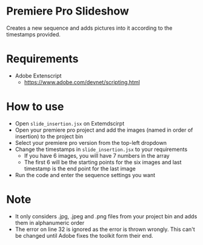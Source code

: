 # Premiere Pro Slideshow
Creates a new sequence and adds pictures into it according to the timestamps provided.

# Requirements
- Adobe Extenscript
  - https://www.adobe.com/devnet/scripting.html
  
# How to use
- Open ```slide_insertion.jsx``` on Extemdscirpt
- Open your premiere pro project and add the images (named in order of insertion) to the project bin
- Select your premiere pro version from the top-left dropdown
- Change the timestamps in ```slide_insertion.jsx``` to your requirements
  - If you have 6 images, you will have 7 numbers in the array
  - The first 6 will be the starting points for the six images and last timestamp is the end point for the last image
- Run the code and enter the sequence settings you want

# Note
- It only considers .jpg, .jpeg and .png files from your project bin and adds them in alphanumeric order
- The error on line 32 is ignored as the error is thrown wrongly. This can't be changed until Adobe fixes the toolkit form their end.
